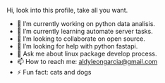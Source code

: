 Hi, look into this profile, take all you want.
- 🔭 I’m currently working on python data analisis.
- 🌱 I’m currently learning automate server tasks.
- 👯 I’m looking to collaborate on open source.
- 🤔 I’m looking for help with python fastapi.
- 💬 Ask me about linux package develop process.
- 📫 How to reach me: aldyleongarcia@gmail.com
- ⚡ Fun fact: cats and dogs
